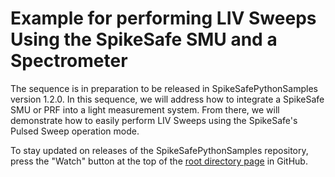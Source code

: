 # Example for performing LIV Sweeps Using the SpikeSafe SMU and a Spectrometer

The sequence is in preparation to be released in SpikeSafePythonSamples version 1.2.0. In this sequence, we will address how to integrate a SpikeSafe SMU or PRF into a light measurement system. From there, we will demonstrate how to easily perform LIV Sweeps using the SpikeSafe's Pulsed Sweep operation mode. 

To stay updated on releases of the SpikeSafePythonSamples repository, press the "Watch" button at the top of the [root directory page](https://github.com/VektrexElectronicSystems/SpikeSafePythonSamples/tree/master) in GitHub.